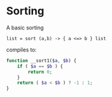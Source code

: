 Sorting
===============

A basic sorting

```
list = sort (a,b) -> { a <=> b } list
```

compiles to:

```php
function __sort1($a, $b) {
    if ( $a == $b ) {
        return 0;
    }
    return ( $a < $b ) ? -1 : 1;
}
```
